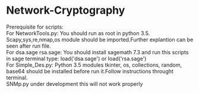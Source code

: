 # Network-Cryptography
Prerequisite for scripts:
<br>For NetworkTools.py:
  You should run as root in python 3.5. Scapy,sys,re,nmap,os module should be imported.Further explantion can be seen after run file.
<br>For dsa.sage rsa.sage:
  You should install sagemath 7.3 and run this scripts in sage terminal type: load('dsa.sage') or load('rsa.sage')
<br>For Simple_Des.py:
   Python 3.5 modules tkinter, os, collections, random, base64 should be installed before run it.Follow instructions throught terminal.<br>
 SNMp.py under development this will not work properly
